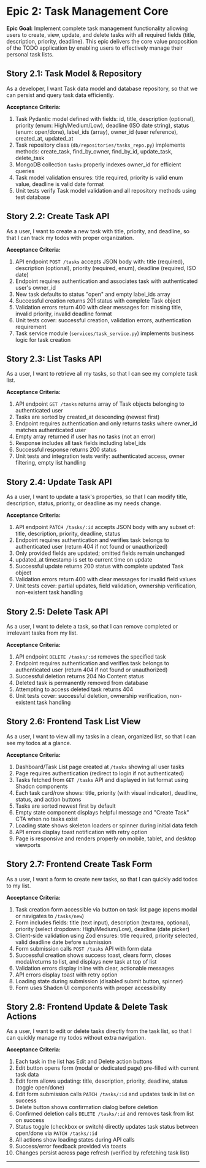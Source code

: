 # Epic 2: Task Management Core

**Epic Goal:** Implement complete task management functionality allowing users to create, view, update, and delete tasks with all required fields (title, description, priority, deadline). This epic delivers the core value proposition of the TODO application by enabling users to effectively manage their personal task lists.

## Story 2.1: Task Model & Repository

As a developer,
I want Task data model and database repository,
so that we can persist and query task data efficiently.

**Acceptance Criteria:**

1. Task Pydantic model defined with fields: id, title, description (optional), priority (enum: High/Medium/Low), deadline (ISO date string), status (enum: open/done), label_ids (array), owner_id (user reference), created_at, updated_at
2. Task repository class (`db/repositories/tasks_repo.py`) implements methods: create_task, find_by_owner, find_by_id, update_task, delete_task
3. MongoDB collection `tasks` properly indexes owner_id for efficient queries
4. Task model validation ensures: title required, priority is valid enum value, deadline is valid date format
5. Unit tests verify Task model validation and all repository methods using test database

## Story 2.2: Create Task API

As a user,
I want to create a new task with title, priority, and deadline,
so that I can track my todos with proper organization.

**Acceptance Criteria:**

1. API endpoint `POST /tasks` accepts JSON body with: title (required), description (optional), priority (required, enum), deadline (required, ISO date)
2. Endpoint requires authentication and associates task with authenticated user's owner_id
3. New task defaults to status "open" and empty label_ids array
4. Successful creation returns 201 status with complete Task object
5. Validation errors return 400 with clear messages for: missing title, invalid priority, invalid deadline format
6. Unit tests cover: successful creation, validation errors, authentication requirement
7. Task service module (`services/task_service.py`) implements business logic for task creation

## Story 2.3: List Tasks API

As a user,
I want to retrieve all my tasks,
so that I can see my complete task list.

**Acceptance Criteria:**

1. API endpoint `GET /tasks` returns array of Task objects belonging to authenticated user
2. Tasks are sorted by created_at descending (newest first)
3. Endpoint requires authentication and only returns tasks where owner_id matches authenticated user
4. Empty array returned if user has no tasks (not an error)
5. Response includes all task fields including label_ids
6. Successful response returns 200 status
7. Unit tests and integration tests verify: authenticated access, owner filtering, empty list handling

## Story 2.4: Update Task API

As a user,
I want to update a task's properties,
so that I can modify title, description, status, priority, or deadline as my needs change.

**Acceptance Criteria:**

1. API endpoint `PATCH /tasks/:id` accepts JSON body with any subset of: title, description, priority, deadline, status
2. Endpoint requires authentication and verifies task belongs to authenticated user (return 404 if not found or unauthorized)
3. Only provided fields are updated; omitted fields remain unchanged
4. updated_at timestamp is set to current time on update
5. Successful update returns 200 status with complete updated Task object
6. Validation errors return 400 with clear messages for invalid field values
7. Unit tests cover: partial updates, field validation, ownership verification, non-existent task handling

## Story 2.5: Delete Task API

As a user,
I want to delete a task,
so that I can remove completed or irrelevant tasks from my list.

**Acceptance Criteria:**

1. API endpoint `DELETE /tasks/:id` removes the specified task
2. Endpoint requires authentication and verifies task belongs to authenticated user (return 404 if not found or unauthorized)
3. Successful deletion returns 204 No Content status
4. Deleted task is permanently removed from database
5. Attempting to access deleted task returns 404
6. Unit tests cover: successful deletion, ownership verification, non-existent task handling

## Story 2.6: Frontend Task List View

As a user,
I want to view all my tasks in a clean, organized list,
so that I can see my todos at a glance.

**Acceptance Criteria:**

1. Dashboard/Task List page created at `/tasks` showing all user tasks
2. Page requires authentication (redirect to login if not authenticated)
3. Tasks fetched from `GET /tasks` API and displayed in list format using Shadcn components
4. Each task card/row shows: title, priority (with visual indicator), deadline, status, and action buttons
5. Tasks are sorted newest first by default
6. Empty state component displays helpful message and "Create Task" CTA when no tasks exist
7. Loading state shows skeleton loaders or spinner during initial data fetch
8. API errors display toast notification with retry option
9. Page is responsive and renders properly on mobile, tablet, and desktop viewports

## Story 2.7: Frontend Create Task Form

As a user,
I want a form to create new tasks,
so that I can quickly add todos to my list.

**Acceptance Criteria:**

1. Task creation form accessible via button on task list page (opens modal or navigates to `/tasks/new`)
2. Form includes fields: title (text input), description (textarea, optional), priority (select dropdown: High/Medium/Low), deadline (date picker)
3. Client-side validation using Zod ensures: title required, priority selected, valid deadline date before submission
4. Form submission calls `POST /tasks` API with form data
5. Successful creation shows success toast, clears form, closes modal/returns to list, and displays new task at top of list
6. Validation errors display inline with clear, actionable messages
7. API errors display toast with retry option
8. Loading state during submission (disabled submit button, spinner)
9. Form uses Shadcn UI components with proper accessibility

## Story 2.8: Frontend Update & Delete Task Actions

As a user,
I want to edit or delete tasks directly from the task list,
so that I can quickly manage my todos without extra navigation.

**Acceptance Criteria:**

1. Each task in the list has Edit and Delete action buttons
2. Edit button opens form (modal or dedicated page) pre-filled with current task data
3. Edit form allows updating: title, description, priority, deadline, status (toggle open/done)
4. Edit form submission calls `PATCH /tasks/:id` and updates task in list on success
5. Delete button shows confirmation dialog before deletion
6. Confirmed deletion calls `DELETE /tasks/:id` and removes task from list on success
7. Status toggle (checkbox or switch) directly updates task status between open/done via `PATCH /tasks/:id`
8. All actions show loading states during API calls
9. Success/error feedback provided via toasts
10. Changes persist across page refresh (verified by refetching task list)

---
